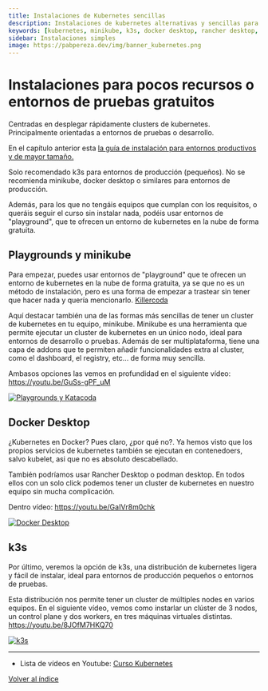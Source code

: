 ```yaml
---
title: Instalaciones de Kubernetes sencillas
description: Instalaciones de kubernetes alternativas y sencillas para entornos de bajos recursos o pruebas. Minikube, Docker Desktop, k3s, Rancher Desktop, etc...
keywords: [kubernetes, minikube, k3s, docker desktop, rancher desktop, playgrounds] 
sidebar: Instalaciones simples
image: https://pabpereza.dev/img/banner_kubernetes.png
---
```


# Instalaciones para pocos recursos o entornos de pruebas gratuitos
Centradas en desplegar rápidamente clusters de kubernetes. Principalmente orientadas a entornos de pruebas o desarrollo.

En el capítulo anterior esta [la guía de instalación para entornos productivos y de mayor tamaño.](./103.Instalacion.md)

Solo recomendado k3s para entornos de producción (pequeños). No se recomienda minikube, docker desktop o similares para entornos de producción.

Además, para los que no tengáis equipos que cumplan con los requisitos, o queráis seguir el curso sin instalar nada, podéis usar entornos de "playground", que te ofrecen un entorno de kubernetes en la nube de forma gratuita.


## Playgrounds y minikube
Para empezar, puedes usar entornos de "playground" que te ofrecen un entorno de kubernetes en la nube de forma gratuita, ya se que no es un método de instalación, pero es una forma de empezar a trastear sin tener que hacer nada y quería mencionarlo.
[Killercoda](https://killercoda.com/playgrounds)


Aquí destacar también una de las formas más sencillas de tener un cluster de kubernetes en tu equipo, minikube. Minikube es una herramienta que permite ejecutar un cluster de kubernetes en un único nodo, ideal para entornos de desarrollo o pruebas. Además de ser multiplataforma, tiene una capa de addons que te permiten añadir funcionalidades extra al cluster, como el dashboard, el registry, etc... de forma muy sencilla.

Ambasos opciones las vemos en profundidad en el siguiente vídeo:
https://youtu.be/GuSs-gPF_uM

[![Playgrounds y Katacoda](https://img.youtube.com/vi/GuSs-gPF_uM/maxresdefault.jpg)](https://youtu.be/GuSs-gPF_uM)



## Docker Desktop
¿Kubernetes en Docker? Pues claro, ¿por qué no?. Ya hemos visto que los propios servicios de kubernetes también se ejecutan en contenedoers, salvo kubelet, asi que no es absoluto descabellado.

También podríamos usar Rancher Desktop o podman desktop. En todos ellos con un solo click podemos tener un cluster de kubernetes en nuestro equipo sin mucha complicación.

Dentro vídeo:
https://youtu.be/GaIVr8m0chk

[![Docker Desktop](https://img.youtube.com/vi/GaIVr8m0chk/maxresdefault.jpg)](https://youtu.be/GaIVr8m0chk)


## k3s
Por último, veremos la opción de k3s, una distribución de kubernetes ligera y fácil de instalar, ideal para entornos de producción pequeños o entornos de pruebas. 

Esta distribución nos permite tener un cluster de múltiples nodes en varios equipos. En el siguiente vídeo, vemos como instarlar un clúster de 3 nodos, un control plane y dos workers, en tres máquinas virtuales distintas.
https://youtu.be/8JOfM7HKQ70

[![k3s](https://img.youtube.com/vi/8JOfM7HKQ70/maxresdefault.jpg)](https://youtu.be/8JOfM7HKQ70)




---
* Lista de vídeos en Youtube: [Curso Kubernetes](https://www.youtube.com/playlist?list=PLQhxXeq1oc2k9MFcKxqXy5GV4yy7wqSma)

[Volver al índice](README.md#índice)